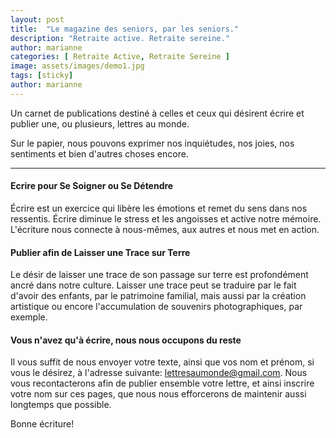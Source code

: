 ```yaml
---
layout: post
title:  "Le magazine des seniors, par les seniors."
description: "Retraite active. Retraite sereine."
author: marianne
categories: [ Retraite Active, Retraite Sereine ]
image: assets/images/demo1.jpg
tags: [sticky]
author: marianne
---
```


Un carnet de publications destiné à celles et ceux qui désirent écrire et publier une, ou plusieurs, lettres au monde.

Sur le papier, nous pouvons exprimer nos inquiétudes, nos joies, nos sentiments et bien d'autres choses encore.

***

#### Ecrire pour Se Soigner ou Se Détendre
<!-- <small>Un ingrédient du bonheur.</small> -->

Écrire est un exercice qui libère les émotions et remet du sens dans nos ressentis. Écrire diminue le stress et les angoisses et active notre mémoire. L'écriture nous connecte à nous-mêmes, aux autres et nous met en action.

#### Publier afin de Laisser une Trace sur Terre
<!-- <small>Voir son nom inscrit à jamais.</small> -->

Le désir de laisser une trace de son passage sur terre est profondément ancré dans notre culture. Laisser une trace peut se traduire par le fait d'avoir des enfants, par le patrimoine familial, mais aussi par la création artistique ou encore l'accumulation de souvenirs photographiques, par exemple. 

#### Vous n'avez qu'à écrire, nous nous occupons du reste
<!-- <small>Nous nous occupons de tout le reste.</small> -->

Il vous suffit de nous envoyer votre texte, ainsi que vos nom et prénom, si vous le désirez, à l'adresse suivante: [lettresaumonde@gmail.com](mailto:lettresaumonde@gmail.com). Nous vous recontacterons afin de publier ensemble votre lettre, et ainsi inscrire votre nom sur ces pages, que nous nous efforcerons de maintenir aussi longtemps que possible.

Bonne écriture!